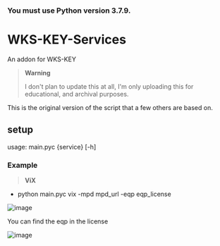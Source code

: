 
### You must use Python version 3.7.9.

# WKS-KEY-Services 
An addon for WKS-KEY

> **Warning**
>
> I don't plan to update this at all, I'm only uploading this for educational, and archival purposes.

This is the original version of the script that a few others are based on.

## setup

usage: main.pyc {service} [-h]

### Example
> **ViX**
  - python main.pyc vix -mpd mpd_url -eqp eqp_license
  
![image](https://media.discordapp.net/attachments/707689574226460683/1088079900310782032/image.png)

You can find the eqp in the license

![image](https://media.discordapp.net/attachments/826590534151700550/1088085289181913118/image.png)
